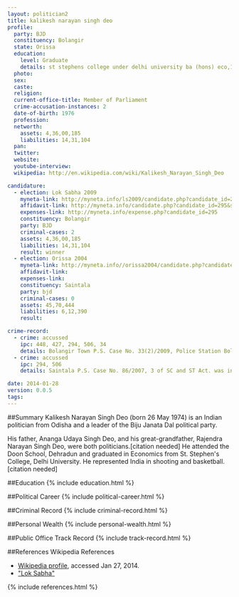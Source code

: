 ```yaml
---
layout: politician2
title: kalikesh narayan singh deo
profile: 
  party: BJD
  constituency: Bolangir
  state: Orissa
  education: 
    level: Graduate
    details: st stephens college under delhi university ba (hons) eco,1995
  photo: 
  sex: 
  caste: 
  religion: 
  current-office-title: Member of Parliament
  crime-accusation-instances: 2
  date-of-birth: 1976
  profession: 
  networth: 
    assets: 4,36,00,185
    liabilities: 14,31,104
  pan: 
  twitter: 
  website: 
  youtube-interview: 
  wikipedia: http://en.wikipedia.com/wiki/Kalikesh_Narayan_Singh_Deo

candidature: 
  - election: Lok Sabha 2009
    myneta-link: http://myneta.info/ls2009/candidate.php?candidate_id=295
    affidavit-link: http://myneta.info/candidate.php?candidate_id=295&scan=original
    expenses-link: http://myneta.info/expense.php?candidate_id=295
    constituency: Bolangir 
    party: BJD
    criminal-cases: 2
    assets: 4,36,00,185
    liabilities: 14,31,104
    result: winner 
  - election: Orissa 2004
    myneta-link: http://myneta.info//orissa2004/candidate.php?candidate_id=218
    affidavit-link: 
    expenses-link: 
    constituency: Saintala 
    party: bjd
    criminal-cases: 0
    assets: 45,70,444
    liabilities: 6,12,390
    result:  

crime-record: 
  - crime: accussed
    ipc: 448, 427, 294, 506, 34
    details: Bolangir Town P.S. Case No. 33(2)/2009, Police Station Bolangir Town, Dist. Balangir, State Orissa, Corresponding to G.R. Case No. 95/2009 is pending against me in the court of S.D.J.M Bolangir in which I got anticipatory bail from hon'ble high court of orissa  on 26.02.2009 in BLAPL No. 2095/2009, but no cognizance has yet been taken against me in the said case. the matter is under investigation. 
  - crime: accussed
    ipc: 294, 506
    details: Saintala P.S. Case No. 86/2007, 3 of SC and ST Act. was initiated against me and the said case has been ended in final form by the Police/Investigation officer on 19.07.2008 

date: 2014-01-28
version: 0.0.5
tags: 
---
```

##Summary
Kalikesh Narayan Singh Deo (born 26 May 1974) is an Indian politician from Odisha and a leader of the Biju Janata Dal political party.

His father, Ananga Udaya Singh Deo, and his great-grandfather, Rajendra Narayan Singh Deo, were both politicians.[citation needed] He attended the Doon School, Dehradun  and graduated in Economics from St. Stephen's College, Delhi University. He represented India in shooting and basketball.[citation needed]


##Education
{% include education.html %}


##Political Career
{% include political-career.html %}


##Criminal Record
{% include criminal-record.html %}


##Personal Wealth
{% include personal-wealth.html %}


##Public Office Track Record
{% include track-record.html %}


##References
Wikipedia References
- [Wikipedia profile]({{page.profile.wikipedia}}), accessed Jan 27, 2014.
- ["Lok Sabha"][wiki1]

[wiki1]: http://164.100.47.132/LssNew/Members/Biography.aspx?mpsno=4419


{% include references.html %}